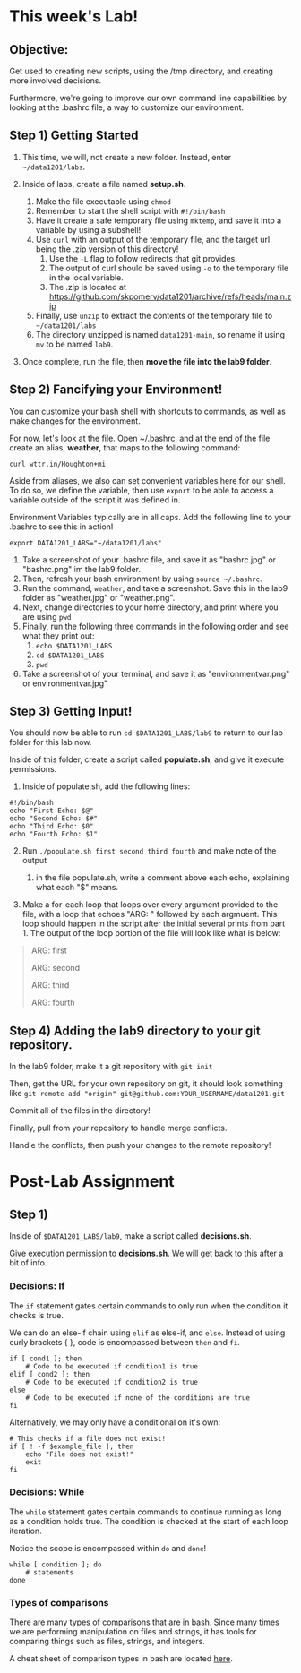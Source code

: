 # This week's Lab!
## Objective:
Get used to creating new scripts, using the /tmp directory,
and creating more involved decisions.

Furthermore, we're going to improve our own command line capabilities by looking at the .bashrc file, a way to customize our environment.

## Step 1) Getting Started
1. This time, we will, not create a new folder. Instead, enter `~/data1201/labs`.
2. Inside of labs, create a file named __setup.sh__.
    1. Make the file executable using `chmod`
    2. Remember to start the shell script with `#!/bin/bash`
    3. Have it create a safe temporary file using `mktemp`, and save it into a variable by using a subshell!
    4. Use `curl` with an output of the temporary file, and the target url being the .zip version of this directory!
        1. Use the `-L` flag to follow redirects that git provides.
        2. The output of curl should be saved using `-o` to the temporary file in the local variable.
        3. The .zip is located at https://github.com/skpomerv/data1201/archive/refs/heads/main.zip
    5. Finally, use `unzip` to extract the contents of the temporary file to `~/data1201/labs`
    6. The directory unzipped is named `data1201-main`, so rename it using `mv` to be named `lab9`.
    
3. Once complete, run the file, then __move the file into the lab9 folder__.

## Step 2) Fancifying your Environment!
You can customize your bash shell with shortcuts to commands, as well as make changes for the environment.

For now, let's look at the file. Open ~/.bashrc, and at the end of the file create an alias, __weather__, that maps to the following command:

    curl wttr.in/Houghton+mi

Aside from aliases, we also can set convenient variables here for our shell. To do so, we define the variable, then use `export` to be able to access a variable outside of the script it was defined in.

Environment Variables typically are in all caps.
Add the following line to your .bashrc to see this in action!

    export DATA1201_LABS="~/data1201/labs"


1. Take a screenshot of your .bashrc file, and save it as "bashrc.jpg" or "bashrc.png" im the lab9 folder.
2. Then, refresh your bash environment by using  `source ~/.bashrc`.
3. Run the command, `weather`, and take a screenshot. Save this in the lab9 folder as "weather.jpg" or "weather.png".
4. Next, change directories to your home directory, and print where you are using `pwd`
5. Finally, run the following three commands in the following order and see what they print out:
    1. `echo $DATA1201_LABS`
    2. `cd $DATA1201_LABS`
    3. `pwd`
6. Take a screenshot of your terminal, and save it as "environmentvar.png" or environmentvar.jpg"

## Step 3) Getting Input!
You should now be able to run `cd $DATA1201_LABS/lab9` to return to our lab folder for this lab now.

Inside of this folder, create a script called __populate.sh__, and give it execute permissions.

1. Inside of populate.sh, add the following lines:
```
#!/bin/bash
echo "First Echo: $@"
echo "Second Echo: $#"
echo "Third Echo: $0"
echo "Fourth Echo: $1"
```
2. Run `./populate.sh first second third fourth` and make note of the output
    1. in the file populate.sh, write a comment above each echo, explaining what each "$" means.

3. Make a for-each loop that loops over every argument provided to the file, with a loop that echoes "ARG: " followed by each argmuent. This loop should happen in the script after the initial several prints from part 1.
The output of the loop portion of the file will look like what is below:

> ARG: first
>
> ARG: second
>
> ARG: third
>
> ARG: fourth

## Step 4) Adding the lab9 directory to your git repository. 

In the lab9 folder, make it a git repository with `git init`

Then, get the URL for your own repository on git, it should look something like
`git remote add "origin" git@github.com:YOUR_USERNAME/data1201.git`

Commit all of the files in the directory!

Finally, pull from your repository to handle merge conflicts.

Handle the conflicts, then push your changes to the remote repository!


# Post-Lab Assignment

## Step 1)

Inside of `$DATA1201_LABS/lab9`, make a script called __decisions.sh__.

Give execution permission to __decisions.sh__. We will get back to this after a bit of info.

### Decisions: If
The `if` statement gates certain commands to only run when the condition it checks is true.

We can do an else-if chain using `elif` as else-if, and `else`.
Instead of using curly brackets { }, code is encompassed between `then` and `fi`.
    
    if [ cond1 ]; then
        # Code to be executed if condition1 is true
    elif [ cond2 ]; then
        # Code to be executed if condition2 is true
    else
        # Code to be executed if none of the conditions are true
    fi
    
Alternatively, we may only have a conditional on it's own:

    # This checks if a file does not exist!
    if [ ! -f $example_file ]; then
        echo "File does not exist!"
        exit
    fi

### Decisions: While
The `while` statement gates certain commands to continue running as long as a condition holds true.
The condition is checked at the start of each loop iteration.

Notice the scope is encompassed within `do` and `done`!

    while [ condition ]; do
        # statements
    done  
    
### Types of comparisons
There are many types of comparisons that are in bash. Since many times we are performing manipulation on files and strings, it has tools for comparing things such as files, strings, and integers.

A cheat sheet of comparison types in bash are located [here](https://kapeli.com/cheat_sheets/Bash_Test_Operators.docset/Contents/Resources/Documents/index). 


